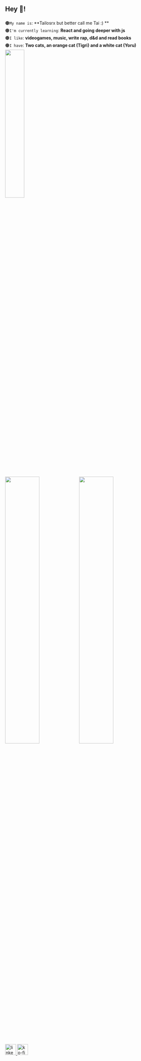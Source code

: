<h2 align="left">Hey 👋!</h2>

###

🟠`My name is`: **Tailosrx but better call me Tai :) **
<br />
🟠`I'm currently learning`: **React and going deeper with js**
<br />
🟠`I like`: **videogames, music, write rap, d&d and read books**
<br />
🟠`I have`: **Two cats, an orange cat (Tigri) and a white cat (Yoru)**
<br />
<img src="https://i.imgur.com/YBxc3aC.jpeg" align="center" width="35%">


<img src="https://github-readme-stats.vercel.app/api?username=Tailosrx&theme=tokyonight"  align="left" width="47%"/>
<img src="https://github-readme-stats.vercel.app/api/top-langs/?username=Tailosrx" align="left" width="47%"/>


###

<div align="left">
  <a href="https://www.linkedin.com/in/kevin-jim%C3%A9nez-fern%C3%A1ndez-97a72220b/" target="_blank">
    <img src="https://img.shields.io/static/v1?message=LinkedIn&logo=linkedin&label=&color=0077B5&logoColor=white&labelColor=&style=for-the-badge" height="35" alt="linkedin logo" />
  </a>
  <a href="https://ko-fi.com/tailosrx_" target="_blank">
    <img src="https://img.shields.io/static/v1?message=Ko-fi&logo=ko-fi&label=&color=F16061&logoColor=white&labelColor=&style=for-the-badge" height="35" alt="ko-fi logo" />
  </a>
</div>


###

<br clear="both">



###
